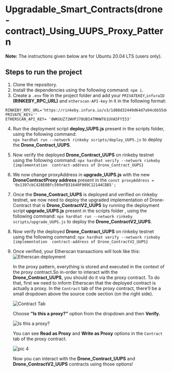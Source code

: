 # Upgradable_Smart_Contracts(drone-contract)_Using_UUPS_Proxy_Pattern

**Note:** The instructions given below are for Ubuntu 20.04 LTS (users only).

## Steps to run the project

1. Clone the repository.
2. Install the dependencies using the following command: `npm i`.
3. Create a `.env` file in the project folder and add your `PRIVATEKEY`,`infuraID` **(RINKEBY_RPC_URL)** and `etherscan-API-key` in it in the following format:
   
  ``` 
  RINKEBY_RPC_URL='https://rinkeby.infura.io/v3/1d88d32449d64d7a94c6b55de216042e'
  PRIVATE_KEY=''
  ETHERSCAN_API_KEY= '8WKUUZ72WVPJ78UBI4TMHWT61UVA5FYI53'

   ```

4. Run the deployment script **deploy_UUPS.js**  present in the scripts folder, using the following command:  
   `npx hardhat run --network rinkeby scripts/deploy_UUPS.js` to deploy the **Drone_Contract_UUPS**.
5. Now verify the deployed **Drone_Contract_UUPS** on rinkeby testnet using the following command: 
   `npx hardhat verify --network rinkeby {implementation  contract-address of Drone_Contract_UUPS}`
6. We now change proxyAddress in **upgrade_UUPS.js** with the new **DroneContractProxy address** present in the `const proxyAddress = '0x1397cbC428E0Bfc599eFB31640F909C12144CDB5';`
7. Once the **Drone_Contract_UUPS** is deployed and verified on rinkeby testnet, we now need to deploy the upgraded implementation of Drone-Contract that
   is **Drone_ContractV2_UUPS** by running the deployment script **upgrade_UUPS.js** present in the scripts folder , using the following command:
   `npx hardhat run --network rinkeby scripts/upgrade_UUPS.js` to deploy the **Drone_ContractV2_UUPS**.
8. Now verify the deployed  **Drone_Contract_UUPS** on rinkeby testnet using the following command:
   `npx hardhat verify --network rinkeby {implementation  contract-address of Drone_ContractV2_UUPS}`
9. Once verified, your Etherscan transactions will look like this:
    ![Etherscan deployment](https://user-images.githubusercontent.com/52605353/174560518-1739fe01-5a13-48a6-a3f0-a17f0040ac59.png)
   
   In the proxy pattern, everything is stored and executed in the context of the proxy contract.So in-order to interact with the **Drone_Contract_UUPS**,
   you should do it via the proxy contract. To do that, first we need to inform Etherscan that the deployed contract is actually a proxy.
   In the `Contract` tab of the proxy contract, there’ll be a small dropdown above the source code section (on the right side).
     
   ![Contract Tab](https://user-images.githubusercontent.com/52605353/174563888-1fef79b8-cefe-4f58-bde1-cc85ef9526e9.png)
  
   Choose **“Is this a proxy?”** option from the dropdown and then **Verify.**

   ![Is this a proxy?](https://user-images.githubusercontent.com/52605353/174564215-24b2abef-925c-42da-a0a8-bca0ae0dcb64.png)

    You can see **Read as Proxy** and **Write as Proxy** options in the `Contract` tab of the proxy contract.
    
   ![pic 4](https://user-images.githubusercontent.com/52605353/174565105-465a1bfa-905e-4b79-ad19-a24a624e40ae.png)

   Now you can interact with the **Drone_Contract_UUPS** and **Drone_ContractV2_UUPS** contracts  using those options!


   
